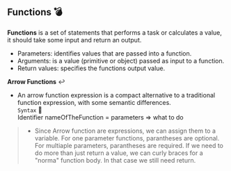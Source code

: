 ## Functions :bomb:
**Functions** is a set of statements that performs a task or calculates a value, it should take some input and return an output.
- Parameters: identifies values that are passed into a function.
- Arguments: is a value (primitive or object) passed as input to a function.
- Return values: specifies the functions output value.

**Arrow Functions** :leftwards_arrow_with_hook:
- An arrow function expression is a compact alternative to a traditional function expression, with some semantic differences.
<br/>`Syntax` :microscope:
<br/>Identifier nameOfTheFunction = parameters => what to do

> - Since Arrow function are expressions, we can assign them to a variable.
> For one parameter functions, parantheses are optional.
> For multiaple parameters, parantheses are required.
> If we need to do more than just return a value, we can curly braces for a "norma" function body. In that case we still need return. 

